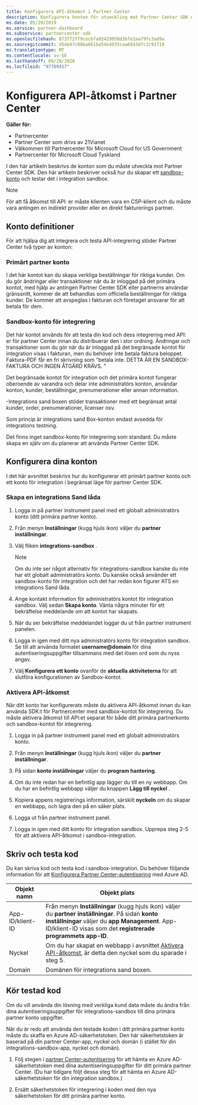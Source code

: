 ```yaml
---
title: Konfigurera API-åtkomst i Partner Center
description: Konfigurera konton för utveckling mot Partner Center SDK och test i sandbox-integration.
ms.date: 05/29/2019
ms.service: partner-dashboard
ms.subservice: partnercenter-sdk
ms.openlocfilehash: 873ff2ff9cecbfa92429958d3bfe2aa79fc3ad9a
ms.sourcegitcommit: d5de47c08ba661ba5de4935caa6843d7c2c91710
ms.translationtype: MT
ms.contentlocale: sv-SE
ms.lasthandoff: 09/28/2020
ms.locfileid: "97769417"
---
```

# <a name="set-up-api-access-in-partner-center"></a>Konfigurera API-åtkomst i Partner Center

**Gäller för:**

- Partnercenter
- Partner Center som drivs av 21Vianet
- Välkommen till Partnercenter för Microsoft Cloud for US Government
- Partnercenter för Microsoft Cloud Tyskland

I den här artikeln beskrivs de konton som du måste utveckla mot Partner Center SDK. Den här artikeln beskriver också hur du skapar ett [sandbox-konto](#integration-sandbox-account) och testar det i integration sandbox.

>[!NOTE]
>För att få åtkomst till API: er måste klienten vara en CSP-klient och du måste vara antingen en indirekt provider eller en direkt fakturerings partner.

## <a name="account-definitions"></a>Konto definitioner

För att hjälpa dig att integrera och testa API-integrering stöder Partner Center två typer av konton:

### <a name="primary-partner-account"></a>Primärt partner konto

I det här kontot kan du skapa verkliga beställningar för riktiga kunder. Om du gör ändringar eller transaktioner när du är inloggad på det primära kontot, med hjälp av antingen Partner Center SDK eller partnerns användar gränssnitt, kommer de att behandlas som officiella beställningar för riktiga kunder. De kommer att avspeglas i fakturan och företaget ansvarar för att betala för dem.

### <a name="integration-sandbox-account"></a>Sandbox-konto för integrering

Det här kontot används för att testa din kod och dess integrering med API: er för partner Center innan du distribuerar den i stor ordning. Ändringar och transaktioner som du gör när du är inloggad på det begränsade kontot för integration visas i fakturan, men du behöver inte betala faktura beloppet. Faktura-PDF får en fri skrivning som "betala inte. DETTA ÄR EN SANDBOX-FAKTURA OCH INGEN ÅTGÄRD KRÄVS. "

Det begränsade kontot för integration och det primära kontot fungerar oberoende av varandra och delar inte administratörs konton, användar konton, kunder, beställningar, prenumerationer eller annan information.

-Integrations sand boxen stöder transaktioner med ett begränsat antal kunder, order, prenumerationer, licenser osv.

Som princip är integrations sand Box-konton endast avsedda för integrations testning.

Det finns inget sandbox-konto för integrering som standard. Du måste skapa en själv om du planerar att använda Partner Center SDK.

## <a name="set-up-your-accounts"></a>Konfigurera dina konton

I det här avsnittet beskrivs hur du konfigurerar ett primärt partner konto och ett konto för integration i begränsat läge för partner Center SDK.

### <a name="create-an-integration-sandbox"></a>Skapa en integrations Sand låda

1. Logga in på partner instrument panel med ett globalt administratörs konto (ditt primära partner konto).

2. Från menyn **Inställningar** (kugg hjuls ikon) väljer du **partner inställningar**.

3. Välj fliken **integrations-sandbox** .

    >[!NOTE]
    >Om du inte ser något alternativ för integrations-sandbox kanske du inte har ett globalt administratörs konto. Du kanske också använder ett sandbox-konto för integration och det har redan kon figurer ATS en integrations Sand låda.

4. Ange kontakt information för administratörs kontot för integration sandbox. Välj sedan **Skapa konto**. Vänta några minuter för ett bekräftelse meddelande om att kontot har skapats.

5. När du ser bekräftelse meddelandet loggar du ut från partner instrument panelen.

6. Logga in igen med ditt nya administratörs konto för integration sandbox. Se till att använda formatet **username@domain** för dina autentiseringsuppgifter tillsammans med det lösen ord som du nyss angav.

7. Välj **Konfigurera ett konto** ovanför de **aktuella aktiviteterna** för att slutföra konfigurationen av Sandbox-kontot.

### <a name="enable-api-access"></a>Aktivera API-åtkomst

När ditt konto har konfigurerats måste du aktivera API-åtkomst innan du kan använda SDK:t för Partnercenter med sandbox-kontot för integrering. Du måste aktivera åtkomst till API:et separat för både ditt primära partnerkonto och sandbox-kontot för integrering.

1. Logga in på partner instrument panel med ett globalt administratörs konto.

2. Från menyn **Inställningar** (kugg hjuls ikon) väljer du **partner inställningar**.

3. På sidan **konto inställningar** väljer du **program hantering**.

4. Om du inte redan har en befintlig app lägger du till en ny webbapp. Om du har en befintlig webbapp väljer du knappen **Lägg till nyckel** .

5. Kopiera appens registrerings information, särskilt **nyckeln** om du skapar en webbapp, och lagra den på en säker plats.

6. Logga ut från partner instrument panel.

7. Logga in igen med ditt konto för integration sandbox. Upprepa steg 2-5 för att aktivera API-åtkomst i sandbox-integration.

## <a name="write-and-test-code"></a>Skriv och testa kod

Du kan skriva kod och testa kod i sandbox-integration. Du behöver följande information för att [Konfigurera Partner Center-autentisering](partner-center-authentication.md) med Azure AD.

| Objekt namn | Objekt plats |
| --------- | ------------- |
| App-ID/klient-ID | Från menyn **Inställningar** (kugg hjuls ikon) väljer du **partner inställningar**. På sidan **konto inställningar** väljer du **app Management**. App-ID/klient-ID visas som det **registrerade programmets app-ID**. |
| Nyckel | Om du har skapat en webbapp i avsnittet [Aktivera API-åtkomst](#enable-api-access), är detta den nyckel som du sparade i steg 5. |
| Domain | Domänen för integrations sand boxen. |

## <a name="run-tested-code"></a>Kör testad kod

Om du vill använda din lösning med verkliga kund data måste du ändra från dina autentiseringsuppgifter för integrations-sandbox till dina primära partner konto uppgifter.

När du är redo att använda den testade koden i ditt primära partner konto måste du skaffa en Azure AD-säkerhetstoken. Den här säkerhetstoken är baserad på din partner Center-app, nyckel och domän (i stället för din integrations-sandbox-app, nyckel och domän).

1. Följ stegen i [partner Center-autentisering](partner-center-authentication.md) för att hämta en Azure AD-säkerhetstoken med dina autentiseringsuppgifter för ditt primära partner Center. (Du har tidigare följt dessa steg för att hämta en Azure AD-säkerhetstoken för din integration sandbox.)

2. Ersätt säkerhetstoken för integrering i koden med den nya säkerhetstoken för ditt primära partner konto.
